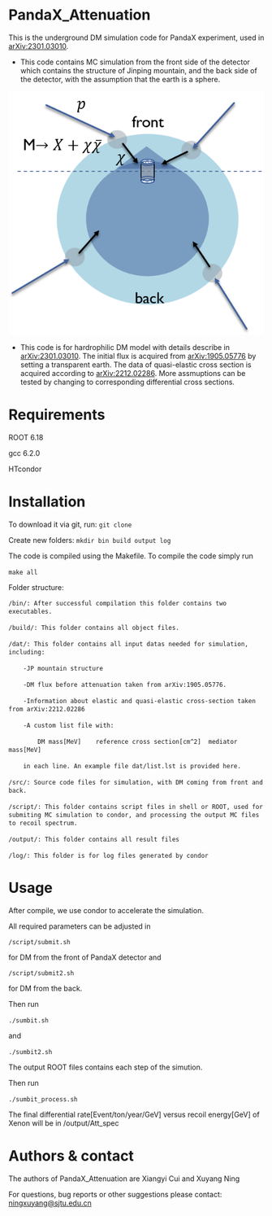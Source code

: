 # PandaX_Attenuation

This is the underground DM simulation code for PandaX experiment, used in [arXiv:2301.03010](https://arxiv.org/abs/2301.03010). 

- This code contains MC simulation from the front side of the detector which contains the structure of Jinping mountain, and the back side of the detector, with the assumption that the earth is a sphere.

![Image text](plot/ADM.png)

- This code is for hardrophilic DM model with details describe in [arXiv:2301.03010](https://arxiv.org/abs/2301.03010). The initial flux is acquired from [arXiv:1905.05776](https://arxiv.org/abs/1905.05776) by setting a transparent earth. The data of quasi-elastic cross section is acquired according to [arXiv:2212.02286](https://arxiv.org/abs/2212.02286). More assmuptions can be tested by changing to corresponding differential cross sections. 


# Requirements
 ROOT 6.18

 gcc 6.2.0

 HTcondor

# Installation
To download it via git, run:
`git clone `

Create new folders:
`mkdir bin build output log`

The code is compiled using the Makefile. To compile the code simply run

`make all`

Folder structure:

    /bin/: After successful compilation this folder contains two executables.

    /build/: This folder contains all object files.

    /dat/: This folder contains all input datas needed for simulation, including:

        -JP mountain structure

        -DM flux before attenuation taken from arXiv:1905.05776.

        -Information about elastic and quasi-elastic cross-section taken from arXiv:2212.02286

        -A custom list file with:

            DM mass[MeV]    reference cross section[cm^2]  mediator mass[MeV]

        in each line. An example file dat/list.lst is provided here.

    /src/: Source code files for simulation, with DM coming from front and back.

    /script/: This folder contains script files in shell or ROOT, used for submiting MC simulation to condor, and processing the output MC files to recoil spectrum. 

    /output/: This folder contains all result files

    /log/: This folder is for log files generated by condor


# Usage

After compile, we use condor to accelerate the simulation. 

All required parameters can be adjusted in 

    /script/submit.sh

for DM from the front of PandaX detector and 

    /script/submit2.sh

for DM from the back.

Then run

`./sumbit.sh`

and 

`./sumbit2.sh`

The output ROOT files contains each step of the simution. 

Then run

`./sumbit_process.sh`

The final differential rate[Event/ton/year/GeV] versus recoil energy[GeV] of Xenon will be in /output/Att_spec

# Authors & contact

The authors of PandaX_Attenuation are Xiangyi Cui and Xuyang Ning

For questions, bug reports or other suggestions please contact: ningxuyang@sjtu.edu.cn








